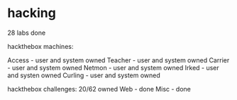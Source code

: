 # hacking


28 labs done

hackthebox machines:
  
  Access  - user and system owned
  Teacher - user and system owned
  Carrier - user and system owned
  Netmon  - user and system owned
  Irked   - user and systen owned
  Curling - user and system owned

hackthebox challenges:
  20/62 owned
  Web - done
  Misc - done

